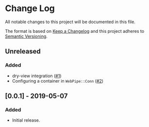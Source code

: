 # Change Log
All notable changes to this project will be documented in this file.

The format is based on [Keep a Changelog](http://keepachangelog.com/) 
and this project adheres to [Semantic Versioning](http://semver.org/).

## Unreleased
### Added
- dry-view integration ([#1](https://github.com/waiting-for-dev/web_pipe/pull/1))
- Configuring a container in `WebPipe::Conn` ([#2](https://github.com/waiting-for-dev/web_pipe/pull/2))

## [0.0.1] - 2019-05-07
### Added
- Initial release.